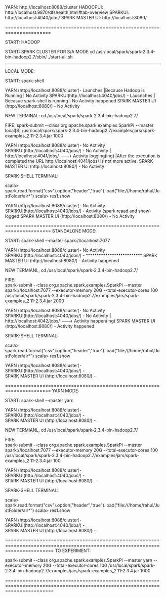 YARN: http://localhost:8088/cluster
HADOOPUI: http://localhost:9870/dfshealth.html#tab-overview
SPARKUI: http://localhost:4040/jobs/
SPARK MASTER UI: http://localhost:8080/ 

======================================================================

START: HADOOP

START: SPARK CLUSTER FOR S/A MODE
cd /usr/local/spark/spark-2.3.4-bin-hadoop2.7/sbin/
./start-all.sh

--------------
LOCAL MODE:


START: spark-shell
 
YARN (http://localhost:8088/cluster)- Launches |Because Hadoop is Running | No Activity
SPARKUI(http://localhost:4040/jobs/) - Laucnches | Becasue spark-shell is running | No Activity happened
SPARK MASTER UI (http://localhost:8080/) -  No Activity
 
 
NEW TERMINAL: cd /usr/local/spark/spark-2.3.4-bin-hadoop2.7/
 
FIRE: spark-submit   --class org.apache.spark.examples.SparkPi   --master local[8]   /usr/local/spark/spark-2.3.4-bin-hadoop2.7/examples/jars/spark-examples_2.11-2.3.4.jar   1000
 
YARN (http://localhost:8088/cluster)-  No Activity
SPARKUI(http://localhost:4040/jobs/) - No Activity | http://localhost:4041/jobs/ --->  Activity logging(ing) |After the execution is completed the URL http://localhost:4041/jobs/ is not more active.
SPARK MASTER UI (http://localhost:8080/) -  No Activity
 
SPARK-SHELL TERMINAL:
 
scala> spark.read.format("csv").option("header","true").load("file:///home/rahul/JustFolder/air*")
scala> res1.show
 
  
YARN (http://localhost:8088/cluster)-  No Activity
SPARKUI(http://localhost:4040/jobs/) - Activity (spark reaad and show) logged
SPARK MASTER UI (http://localhost:8080/) -  No Activity
 
 ======================================================================
 STANDALONE MODE:



START:  spark-shell --master spark://localhost:7077
 
YARN (http://localhost:8088/cluster)-  No Activity
SPARKUI(http://localhost:4040/jobs/) -   **************************
SPARK MASTER UI (http://localhost:8080/) -  Activity happened
 
NEW TERMIANL, cd /usr/local/spark/spark-2.3.4-bin-hadoop2.7/
 
FIRE:  
spark-submit   --class org.apache.spark.examples.SparkPi   --master spark://localhost:7077   --executor-memory 20G   --total-executor-cores 100   /usr/local/spark/spark-2.3.4-bin-hadoop2.7/examples/jars/spark-examples_2.11-2.3.4.jar 2000

 
YARN (http://localhost:8088/cluster)-  No Activity
SPARKUI(http://localhost:4040/jobs/) -  No Activity | http://localhost:4042/jobs/ --->  Activity happen(ing)
SPARK MASTER UI (http://localhost:8080/) -  Activity happened
  
SPARK-SHELL TERMINAL:

scala> spark.read.format("csv").option("header","true").load("file:///home/rahul/JustFolder/air*")
scala> res1.show
 
 
YARN (http://localhost:8088/cluster)-  
SPARKUI(http://localhost:4040/jobs/) -  
SPARK MASTER UI (http://localhost:8080/) -    

 
 ======================================================================
 YARN MODE:
 
START:  spark-shell --master yarn
 
 
YARN (http://localhost:8088/cluster)-  
SPARKUI(http://localhost:4040/jobs/) -  
SPARK MASTER UI (http://localhost:8080/) -  
 
NEW TERMIANL, cd /usr/local/spark/spark-2.3.4-bin-hadoop2.7/
 
FIRE:  
spark-submit   --class org.apache.spark.examples.SparkPi   --master spark://localhost:7077   --executor-memory 20G   --total-executor-cores 100   /usr/local/spark/spark-2.3.4-bin-hadoop2.7/examples/jars/spark-examples_2.11-2.3.4.jar 100

 
YARN (http://localhost:8088/cluster)-  
SPARKUI(http://localhost:4040/jobs/) -  
SPARK MASTER UI (http://localhost:8080/) -  
  
SPARK-SHELL TERMINAL:

scala> spark.read.format("csv").option("header","true").load("file:///home/rahul/JustFolder/air*")
scala> res1.show
 
 
YARN (http://localhost:8088/cluster)-  
SPARKUI(http://localhost:4040/jobs/) -  
SPARK MASTER UI (http://localhost:8080/) -  
 
 
=============================================================================================================================
TO EXPERIMENT:


spark-submit   --class org.apache.spark.examples.SparkPi   --master yarn   --executor-memory 20G   --total-executor-cores 100   /usr/local/spark/spark-2.3.4-bin-hadoop2.7/examples/jars/spark-examples_2.11-2.3.4.jar 1000
 
 =============================================================================================================================
 
 
 
